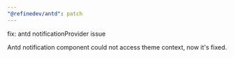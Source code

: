 ```yaml
---
"@refinedev/antd": patch
---
```


fix: antd notificationProvider issue

Antd notification component could not access theme context, now it's fixed.
